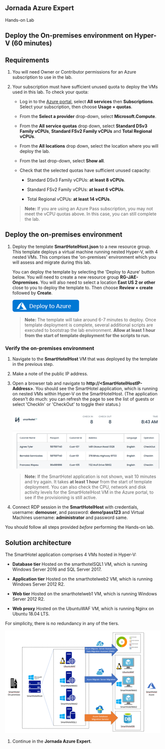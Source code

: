 ## Jornada Azure Expert

Hands-on Lab

## Deploy the On-premises environment on Hyper-V (60 minutes)

## Requirements

1. You will need Owner or Contributor permissions for an Azure subscription to use in the lab.

2. Your subscription must have sufficient unused quota to deploy the VMs used in this lab. To check your quota:

    - Log in to the [Azure portal](https://portal.azure.com), select **All services** then **Subscriptions**. Select your subscription, then choose **Usage + quotas**.
  
    - From the **Select a provider** drop-down, select **Microsoft.Compute**.
  
    - From the **All service quotas** drop down, select **Standard DSv3 Family vCPUs**, **Standard FSv2 Family vCPUs** and **Total Regional vCPUs**.
  
    - From the **All locations** drop down, select the location where you will deploy the lab.
  
    - From the last drop-down, select **Show all**.
  
    - Check that the selected quotas have sufficient unused capacity:
  
        - Standard DSv3 Family vCPUs: **at least 8 vCPUs**.
  
        - Standard FSv2 Family vCPUs: **at least 6 vCPUs**.

        - Total Regional vCPUs: **at least 14 vCPUs**.

    > **Note:** If you are using an Azure Pass subscription, you may not meet the vCPU quotas above. In this case, you can still complete the lab.

## Deploy the on-premises environment

1. Deploy the template **SmartHotelHost.json** to a new resource group. This template deploys a virtual machine running nested Hyper-V, with 4 nested VMs. This comprises the 'on-premises' environment which you will assess and migrate during this lab.

    You can deploy the template by selecting the 'Deploy to Azure' button below. You will need to create a new resource group **RG-JAE-Onpremises**. You will also need to select a location **East US 2 or other** close to you to deploy the template to. Then choose **Review + create** followed by **Create**. 

    <a href="https://portal.azure.com/#create/Microsoft.Template/uri/https%3A%2F%2Fcloudworkshop.blob.core.windows.net%2Fline-of-business-application-migration%2Fsept-2020%2FSmartHotelHost.json" target="_blank">![Button to deploy the SmartHotelHost template to Azure.](/AllFiles/Images/deploy-to-azure.png)</a>

    > **Note:** The template will take around 6-7 minutes to deploy. Once template deployment is complete, several additional scripts are executed to bootstrap the lab environment. **Allow at least 1 hour from the start of template deployment for the scripts to run.**

### Verify the on-premises environment

1. Navigate to the **SmartHotelHost** VM that was deployed by the template in the previous step.

2. Make a note of the public IP address.

3. Open a browser tab and navigate to **http://\<SmartHotelHostIP-Address\>**. You should see the SmartHotel application, which is running on nested VMs within Hyper-V on the SmartHotelHost. (The application doesn't do much: you can refresh the page to see the list of guests or select 'CheckIn' or 'CheckOut' to toggle their status.)

    ![Browser screenshot showing the SmartHotel application.](/AllFiles/Images/smarthotel.png)

    > **Note:** If the SmartHotel application is not shown, wait 10 minutes and try again. It takes **at least 1 hour** from the start of template deployment. You can also check the CPU, network and disk activity levels for the SmartHotelHost VM in the Azure portal, to see if the provisioning is still active.

4. Connect RDP session in the **SmartHotelHost**  with credentials, username: **demouser**, and password: **demo!pass123** and Virtual Machines username: **administrator** and password same.

You should follow all steps provided *before* performing the Hands-on lab.

## Solution architecture

The SmartHotel application comprises 4 VMs hosted in Hyper-V:

- **Database tier** Hosted on the smarthotelSQL1 VM, which is running Windows Server 2016 and SQL Server 2017.

- **Application tier** Hosted on the smarthotelweb2 VM, which is running Windows Server 2012 R2.

- **Web tier** Hosted on the smarthotelweb1 VM, which is running Windows Server 2012 R2.

- **Web proxy** Hosted on the  UbuntuWAF VM, which is running Nginx on Ubuntu 18.04 LTS.

For simplicity, there is no redundancy in any of the tiers.

![A slide shows the on-premises SmartHotel application architecture.](/AllFiles/Images/overview.png)

1. Continue in the **Jornada Azure Expert**.
